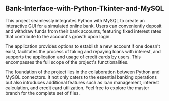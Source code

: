 ## Bank-Interface-with-Python-Tkinter-and-MySQL


This project seamlessly integrates Python with MySQL to create an interactive GUI for a simulated online bank. Users can conveniently deposit and withdraw funds from their bank accounts, featuring fixed interest rates that contribute to the account's growth upon login.

The application provides options to establish a new account if one doesn't exist, facilitates the process of taking and repaying loans with interest, and supports the application and usage of credit cards by users. This encompasses the full scope of the project's functionalities.

The foundation of the project lies in the collaboration between Python and MySQL connectors. It not only caters to the essential banking operations but also introduces additional features such as loan management, interest calculation, and credit card utilization. Feel free to explore the master branch for the complete set of files.
